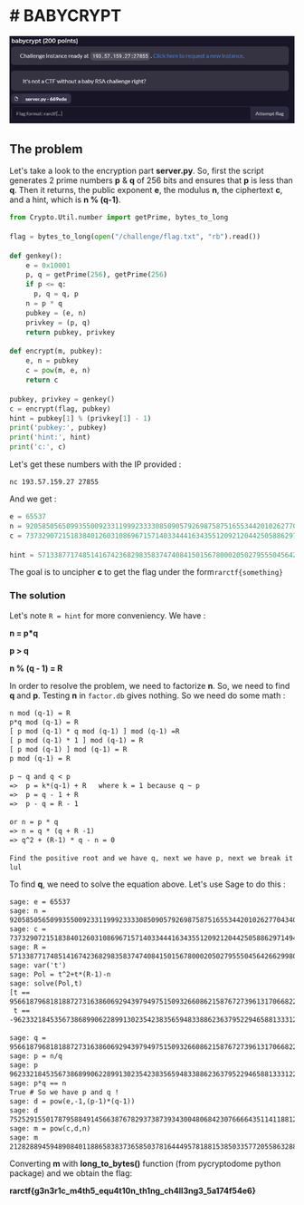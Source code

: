 # # BABYCRYPT

![unknown.png](../attachements/babycrypt/unknown.png "unknown.png")

## The problem

Let's take a look to the encryption part **server.py**. So, first the script generates 2 prime numbers **p** & **q** of 256 bits and ensures that **p** is less than **q**. Then it returns, the public exponent **e**, the modulus **n**, the ciphertext **c**, and a hint, which is **n % (q-1)**. 

```python
from Crypto.Util.number import getPrime, bytes_to_long

flag = bytes_to_long(open("/challenge/flag.txt", "rb").read())

def genkey():
    e = 0x10001
    p, q = getPrime(256), getPrime(256)
    if p <= q:
      p, q = q, p
    n = p * q
    pubkey = (e, n)
    privkey = (p, q)
    return pubkey, privkey

def encrypt(m, pubkey):
    e, n = pubkey
    c = pow(m, e, n)
    return c

pubkey, privkey = genkey()
c = encrypt(flag, pubkey)
hint = pubkey[1] % (privkey[1] - 1)
print('pubkey:', pubkey)
print('hint:', hint)
print('c:', c)
```

Let's get these numbers with the IP provided : 

```
nc 193.57.159.27 27855
```

And we get : 

```python
e = 65537
n = 9205850565099355009233119992333308509057926987587516553442010262770434065524651458723071213422539739783091104957937112504373819793996033829929775503108243
c = 7373290721518384012603108696715714033444163435512092120442505886297149465422635100860419886468382605598579995038885045596223387641682763096919583716818416

hint = 571338771748514167423682983583747408415015678000205027955504564266299803503
```

The goal is to uncipher **c** to get the flag under the form``rarctf{something}``

### The solution

Let's note ``R = hint`` for more conveniency. We have : 

**n = p*q**

**p > q**

**n % (q - 1) = R**

In order to resolve the problem, we need to factorize **n**. So, we need to find **q** and **p**. Testing **n** in `factor.db` gives nothing. So we need do some math :

```
n mod (q-1) = R
p*q mod (q-1) = R
[ p mod (q-1) * q mod (q-1) ] mod (q-1) =R
[ p mod (q-1) * 1 ] mod (q-1) = R
[ p mod (q-1) ] mod (q-1) = R
p mod (q-1) = R

p ~ q and q < p 
=>  p = k*(q-1) + R   where k = 1 because q ~ p
=>  p = q - 1 + R
=>  p - q = R - 1 

or n = p * q
=> n = q * (q + R -1)
=> q^2 + (R-1) * q - n = 0

Find the positive root and we have q, next we have p, next we break it lul
```

To find **q**, we need to solve the equation above. Let's use Sage to do this :

```sage
sage: e = 65537                                                                                                  
sage: n = 9205850565099355009233119992333308509057926987587516553442010262770434065524651458723071213422539739783091104957937112504373819793996033829929775503108243
sage: c = 7373290721518384012603108696715714033444163435512092120442505886297149465422635100860419886468382605598579995038885045596223387641682763096919583716818416                                                                       
sage: R = 571338771748514167423682983583747408415015678000205027955504564266299803503  
sage: var('t')                                                                                                                     
sage: Pol = t^2+t*(R-1)-n 
sage: solve(Pol,t)                                                                                                                        
[t == 95661879681818872731638606929439794975150932660862158767273961317066822333587, 
 t == -96233218453567386899062289913023542383565948338862363795229465881333122137089]

sage: q = 95661879681818872731638606929439794975150932660862158767273961317066822333587
sage: p = n/q
sage: p
96233218453567386899062289913023542383565948338862363795229465881333122137089
sage: p*q == n 
True # So we have p and q !
sage: d = pow(e,-1,(p-1)*(q-1))
sage: d
7525291550178795884914566387678293738739343004806842307666643511411881291367347791355702688078467521251399949304045751083067891511306720238422997433554945
sage: m = pow(c,d,n)
sage: m
21282889459489084011886583837365850378164449578188153850335772055863288361368436716339359416861416171924194634444635934246077740557666778378
```

Converting **m** with **long_to_bytes()** function (from pycryptodome python package) and we obtain the flag:

**rarctf{g3n3r1c_m4th5_equ4t10n_th1ng_ch4ll3ng3_5a174f54e6}**
